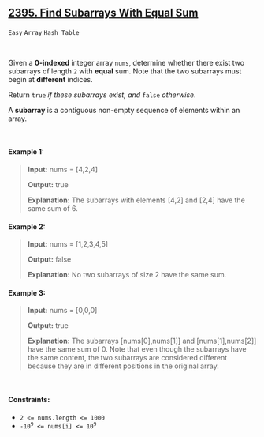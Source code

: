 ## [2395. Find Subarrays With Equal Sum](https://leetcode.com/problems/find-subarrays-with-equal-sum)

<code>Easy</code> <code>Array</code> <code>Hash Table</code>

<br>

Given a __0-indexed__ integer array <code>nums</code>, determine whether there exist two subarrays of length <code>2</code> with __equal__ sum. Note that the two subarrays must begin at __different__ indices.

Return <code>true</code> *if these subarrays exist, and* <code>false</code> *otherwise*.

A __subarray__ is a contiguous non-empty sequence of elements within an array.

<br>

#### Example 1:

> __Input:__ nums = [4,2,4]
>
> __Output:__ true
>
> __Explanation:__ The subarrays with elements [4,2] and [2,4] have the same sum of 6.

#### Example 2:

> __Input:__ nums = [1,2,3,4,5]
>
> __Output:__ false
>
> __Explanation:__ No two subarrays of size 2 have the same sum.


#### Example 3:

> __Input:__ nums = [0,0,0]
>
> __Output:__ true
>
> __Explanation:__ The subarrays [nums[0],nums[1]] and [nums[1],nums[2]] have the same sum of 0.
Note that even though the subarrays have the same content, the two subarrays are considered different because they are in different positions in the original array.

<br>

#### Constraints:

- <code>2 <= nums.length <= 1000</code>
- <code>-10<sup>9</sup> <= nums[i] <= 10<sup>9</sup></code>
